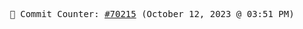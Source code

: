 <p align="center">
    <samp>
        📮 Commit Counter: <a href="https://github.com/Javascript-void0/Javascript-void0/commits/main">#70215</a> (October 12, 2023 @ 03:51 PM)
    </samp>
</p>